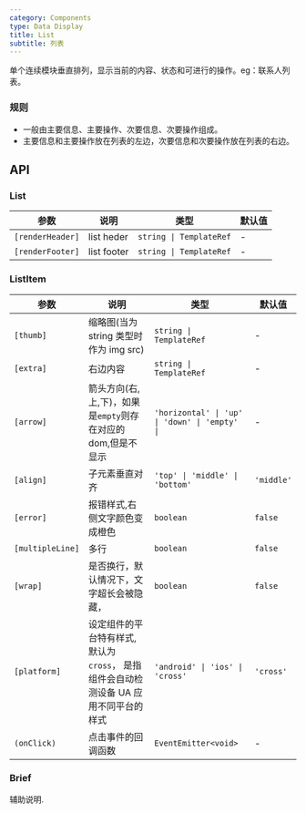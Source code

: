 ```yaml
---
category: Components
type: Data Display
title: List
subtitle: 列表
---
```


单个连续模块垂直排列，显示当前的内容、状态和可进行的操作。eg：联系人列表。

<!-- 当你需要一个 infinite scroll 列表时，请使用 [ListView](https://mobile.ant.design/components/list-view/)。 -->

### 规则
- 一般由主要信息、主要操作、次要信息、次要操作组成。
- 主要信息和主要操作放在列表的左边，次要信息和次要操作放在列表的右边。


## API

### List

参数 | 说明 | 类型 | 默认值
----|-----|------|------
| `[renderHeader]` | list heder | `string \| TemplateRef` | - |
| `[renderFooter]` | list footer | `string \| TemplateRef` | - |

### ListItem

参数 | 说明 | 类型 | 默认值
----|-----|------|------
| `[thumb]` | 缩略图(当为 string 类型时作为 img src) | `string \| TemplateRef` | - |
| `[extra]` | 右边内容 | `string \| TemplateRef` | - |
| `[arrow]` | 箭头方向(右,上,下)，如果是`empty`则存在对应的dom,但是不显示 | `'horizontal' \| 'up' \| 'down' \| 'empty' \|` | - |
| `[align]` | 子元素垂直对齐 | `'top' \| 'middle' \| 'bottom'` | `'middle'` |
| `[error]` | 报错样式,右侧文字颜色变成橙色 | `boolean` | `false` |
| `[multipleLine]` | 多行 | `boolean` | `false` |
| `[wrap]` | 是否换行，默认情况下，文字超长会被隐藏， | `boolean` | `false` |
| `[platform]` | 设定组件的平台特有样式, 默认为 `cross`， 是指组件会自动检测设备 UA 应用不同平台的样式 | `'android' \| 'ios' \| 'cross'` | `'cross'` |
| `(onClick)` | 点击事件的回调函数 | `EventEmitter<void>` | - |

### Brief

辅助说明.
